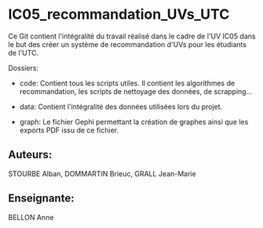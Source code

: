 # IC05_recommandation_UVs_UTC
 Ce Git contient l'intégralité du travail réalisé dans le cadre de l'UV IC05 dans le but des créer un système de recommandation d'UVs pour les étudiants de l'UTC.

Dossiers:
* code: Contient tous les scripts utiles. Il contient les algorithmes de recommandation, les scripts de nettoyage des données, de scrapping...

* data: Contient l'intégralité des données utilisées lors du projet.

* graph: Le fichier Gephi permettant la création de graphes ainsi que les exports PDF issu de ce fichier.

## Auteurs:
STOURBE Alban, DOMMARTIN Brieuc, GRALL Jean-Marie

## Enseignante:
BELLON Anne
